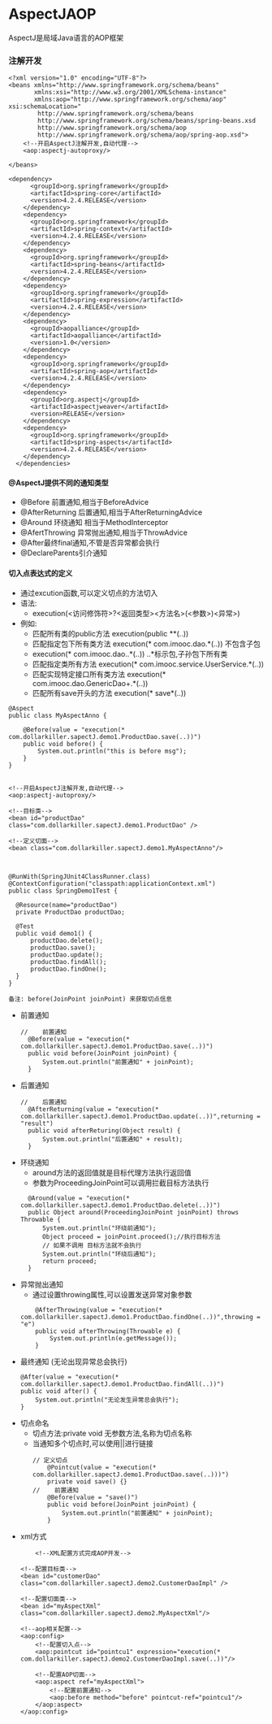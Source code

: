 AspectJAOP
===
AspectJ是局域Java语言的AOP框架
### 注解开发
```
<?xml version="1.0" encoding="UTF-8"?>
<beans xmlns="http://www.springframework.org/schema/beans"
       xmlns:xsi="http://www.w3.org/2001/XMLSchema-instance"
       xmlns:aop="http://www.springframework.org/schema/aop" xsi:schemaLocation="
        http://www.springframework.org/schema/beans
        http://www.springframework.org/schema/beans/spring-beans.xsd
        http://www.springframework.org/schema/aop
        http://www.springframework.org/schema/aop/spring-aop.xsd">
    <!--开启AspectJ注解开发,自动代理-->
    <aop:aspectj-autoproxy/>
    
</beans>
```

```
<dependency>
      <groupId>org.springframework</groupId>
      <artifactId>spring-core</artifactId>
      <version>4.2.4.RELEASE</version>
    </dependency>
    <dependency>
      <groupId>org.springframework</groupId>
      <artifactId>spring-context</artifactId>
      <version>4.2.4.RELEASE</version>
    </dependency>
    <dependency>
      <groupId>org.springframework</groupId>
      <artifactId>spring-beans</artifactId>
      <version>4.2.4.RELEASE</version>
    </dependency>
    <dependency>
      <groupId>org.springframework</groupId>
      <artifactId>spring-expression</artifactId>
      <version>4.2.4.RELEASE</version>
    </dependency>
    <dependency>
      <groupId>aopalliance</groupId>
      <artifactId>aopalliance</artifactId>
      <version>1.0</version>
    </dependency>
    <dependency>
      <groupId>org.springframework</groupId>
      <artifactId>spring-aop</artifactId>
      <version>4.2.4.RELEASE</version>
    </dependency>
    <dependency>
      <groupId>org.aspectj</groupId>
      <artifactId>aspectjweaver</artifactId>
      <version>RELEASE</version>
    </dependency>
    <dependency>
      <groupId>org.springframework</groupId>
      <artifactId>spring-aspects</artifactId>
      <version>4.2.4.RELEASE</version>
    </dependency>
  </dependencies>
```

####  @AspectJ提供不同的通知类型
  - @Before 前置通知,相当于BeforeAdvice
  - @AfterReturning 后置通知,相当于AfterReturningAdvice
  - @Around 环绕通知 相当于MethodInterceptor
  - @AfertThrowing 异常抛出通知,相当于ThrowAdvice
  - @After最终final通知,不管是否异常都会执行
  - @DeclareParents引介通知
#### 切入点表达式的定义
- 通过excution函数,可以定义切点的方法切入
- 语法:
  - execution(<访问修饰符>?<返回类型><方法名>(<参数>)<异常>)
- 例如:
  - 匹配所有类的public方法 execution(public **(..))
  - 匹配指定包下所有类方法 execution(* com.imooc.dao.*(..)) 不包含子包
  - execution(* com.imooc.dao..*(..)) ..*标示包,子孙包下所有类
  - 匹配指定类所有方法 execution(* com.imooc.service.UserService.*(..))
  - 匹配实现特定接口所有类方法 execution(* com.imooc.dao.GenericDao+.*(..))
  - 匹配所有save开头的方法 execution(* save*(..))
```
@Aspect
public class MyAspectAnno {

    @Before(value = "execution(* com.dollarkiller.sapectJ.demo1.ProductDao.save(..))")
    public void before() {
        System.out.println("this is before msg");
    }
}


<!--开启AspectJ注解开发,自动代理-->
<aop:aspectj-autoproxy/>

<!--目标类-->
<bean id="productDao" class="com.dollarkiller.sapectJ.demo1.ProductDao" />

<!--定义切面-->
<bean class="com.dollarkiller.sapectJ.demo1.MyAspectAnno"/>



@RunWith(SpringJUnit4ClassRunner.class)
@ContextConfiguration("classpath:applicationContext.xml")
public class SpringDemo1Test {

  @Resource(name="productDao")
  private ProductDao productDao;

  @Test
  public void demo1() {
      productDao.delete();
      productDao.save();
      productDao.update();
      productDao.findAll();
      productDao.findOne();
  }
}

备注: before(JoinPoint joinPoint) 来获取切点信息

```

- 前置通知
  ```
  //    前置通知
    @Before(value = "execution(* com.dollarkiller.sapectJ.demo1.ProductDao.save(..))")
    public void before(JoinPoint joinPoint) {
        System.out.println("前置通知" + joinPoint);
    }
  ```
- 后置通知
  ```
  //    后置通知
    @AfterReturning(value = "execution(* com.dollarkiller.sapectJ.demo1.ProductDao.update(..))",returning = "result")
    public void afterReturing(Object result) {
        System.out.println("后置通知" + result);
    }
  ```
- 环绕通知
  - around方法的返回值就是目标代理方法执行返回值
  - 参数为ProceedingJoinPoint可以调用拦截目标方法执行
  ```
    @Around(value = "execution(* com.dollarkiller.sapectJ.demo1.ProductDao.delete(..))")
    public Object around(ProceedingJoinPoint joinPoint) throws Throwable {
        System.out.println("环绕前通知");
        Object proceed = joinPoint.proceed();//执行目标方法
        // 如果不调用 目标方法就不会执行
        System.out.println("环绕后通知");
        return proceed;
    }
  ```
- 异常抛出通知
  - 通过设置throwing属性,可以设置发送异常对象参数
  ```
      @AfterThrowing(value = "execution(* com.dollarkiller.sapectJ.demo1.ProductDao.findOne(..))",throwing = "e")
      public void afterThrowing(Throwable e) {
          System.out.println(e.getMessage());
      }
  ```
- 最终通知  (无论出现异常总会执行)
    ```
    @After(value = "execution(* com.dollarkiller.sapectJ.demo1.ProductDao.findAll(..))")
    public void after() {
        System.out.println("无论发生异常总会执行");
    }
    ```
- 切点命名
  - 切点方法:private void 无参数方法,名称为切点名称
  - 当通知多个切点时,可以使用||进行链接
    ```
    // 定义切点
        @Pointcut(value = "execution(* com.dollarkiller.sapectJ.demo1.ProductDao.save(..)))")
        private void save() {}
    //    前置通知
        @Before(value = "save()")
        public void before(JoinPoint joinPoint) {
            System.out.println("前置通知" + joinPoint);
        }
    ```
- xml方式
    ```
        <!--XML配置方式完成AOP开发-->

    <!--配置目标类-->
    <bean id="customerDao" class="com.dollarkiller.sapectJ.demo2.CustomerDaoImpl" />

    <!--配置切面类-->
    <bean id="myAspectXml" class="com.dollarkiller.sapectJ.demo2.MyAspectXml"/>

    <!--aop相关配置-->
    <aop:config>
        <!--配置切入点-->
        <aop:pointcut id="pointcu1" expression="execution(* com.dollarkiller.sapectJ.demo2.CustomerDaoImpl.save(..))"/>
        
        <!--配置AOP切面-->
        <aop:aspect ref="myAspectXml">
            <!--配置前置通知-->
            <aop:before method="before" pointcut-ref="pointcu1"/>
        </aop:aspect>
    </aop:config>
    ```